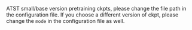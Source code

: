 ATST small/base version pretraining ckpts, please change the file path in the configuration file.
If you choose a different version of ckpt, please change the `mode` in the configuration file as well.
